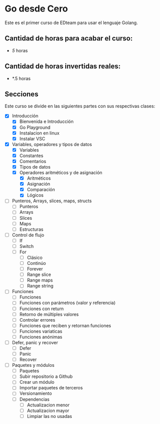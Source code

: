 # Go desde Cero
Este es el primer curso de EDteam para usar el lenguaje Golang.

## Cantidad de horas para acabar el curso: 
- *5* horas
## Cantidad de horas invertidas reales:
- *.5 horas
## Secciones
Este curso se divide en las siguientes partes con sus respectivas clases:
- [x] Introducción
  - [x] Bienvenida e Introducción
  - [x] Go Playground
  - [x] Instalacion en linux
  - [x] Instalar VSC
- [x] Variables, operadores y tipos de datos
  - [x] Variables
  - [x] Constantes
  - [x] Comentarios
  - [x] Tipos de datos
  - [x] Operadores aritméticos y de asignación
    - [x] Aritméticos
    - [x] Asignación
    - [x] Comparación
    - [x] Lógicos
- [ ] Punteros, Arrays, slices, maps, structs
  - [ ] Punteros
  - [ ] Arrays
  - [ ] Slices 
  - [ ] Maps
  - [ ] Estructuras
- [ ] Control de flujo
  - [ ] If
  - [ ] Switch
  - [ ] For
    - [ ] Clásico
    - [ ] Continúo
    - [ ] Forever
    - [ ] Range slice
    - [ ] Range maps
    - [ ] Range string
- [ ] Funciones
  - [ ] Funciones
  - [ ] Funciones con parámetros (valor y referencia)
  - [ ] Funciones con return
  - [ ] Retorno de múltiples valores
  - [ ] Controlar errores
  - [ ] Funciones que reciben y retornan funciones
  - [ ] Funciones variaticas
  - [ ] Funciones anónimas
- [ ] Defer, panic y recover
  - [ ] Defer
  - [ ] Panic
  - [ ] Recover
- [ ] Paquetes y módulos
  - [ ] Paquetes
  - [ ] Subir repositorio a Github
  - [ ] Crear un módulo
  - [ ] Importar paquetes de terceros
  - [ ] Versionamiento
  - [ ] Dependencias
    - [ ] Actualizacion menor
    - [ ] Actualizacion mayor
    - [ ] Limpiar las no usadas